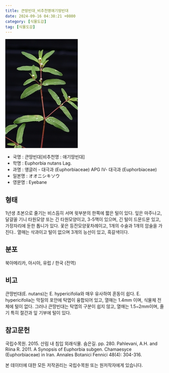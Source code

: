```yaml
---
title: 큰땅빈대_비추천명애기땅빈대
date: 2024-09-16 04:38:21 +0800
category: [식물도감]
tag: [식물도감]
---
```




![큰땅빈대[비추천명 : 애기땅빈대]](/assets/img/fileUpload/plants/basic/Euphorbiaceae/Euphorbia/2004/2004_1_th2.jpg)
- 국명 : 큰땅빈대[비추천명 : 애기땅빈대]
- 학명 : Euphorbia nutans Lag.
- 과명 : 앵글러 - 대극과 (Euphorbiaceae) APG Ⅳ- 대극과 (Euphorbiaceae)
- 일본명 : オオニシキソウ
- 영문명 : Eyebane


## 형태
1년생 초본으로 줄기는 비스듬히 서며 윗부분의 한쪽에 짧은 털이 있다. 잎은 마주나고, 달걀꼴 기니 타원모양 또는 긴 타원모양이고, 3-5맥이 있으며, 긴 털이 드문드문 있고, 가장자리에 둔한 톱니가 있다. 꽃은 등잔모양꽃차례이고, 1개의 수술과 1개의 암술을 가진다.. 열매는 삭과이고 털이 없으며 3개의 능선이 있고, 흑갈색이다.
## 분포
북아메리카, 아시아, 유럽 / 한국 (전역)
## 비고
큰땅빈대(E. nutans)는 E. hypericifolia와 매우 유사하여 혼동이 쉽다. E. hypericifolia는 막질의 포안에 탁엽이 융합되어 있고, 열매는 1.4mm 이며, 식물체 전체에 털이 없다. 그러나 큰땅빈대는 탁엽의 구분이 쉽지 않고, 열매는 1.5~2mm이며, 줄기 특히 절간과 잎 기부에 털이 있다.
## 참고문헌
국립수목원. 2015. 산림 내 침입 외래식물. 숨은길. pp. 280.
Pahlevani, A.H. and Riina R. 2011. A Synopsis of Euphorbia subgen. Chamaesyce (Euphorbiaceae) in Iran. Annales Botanici Fennici 48(4): 304-316.






본 데이터에 대한 모든 저작권리는 국립수목원 또는 원저작자에게 있습니다.

